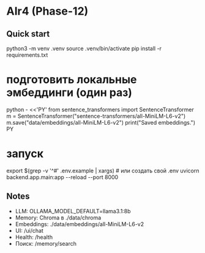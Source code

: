 # AIr4 (Phase-12)

## Quick start
python3 -m venv .venv
source .venv/bin/activate
pip install -r requirements.txt

# подготовить локальные эмбеддинги (один раз)
python - <<'PY'
from sentence_transformers import SentenceTransformer
m = SentenceTransformer("sentence-transformers/all-MiniLM-L6-v2")
m.save("data/embeddings/all-MiniLM-L6-v2")
print("Saved embeddings.")
PY

# запуск
export $(grep -v '^#' .env.example | xargs)  # или создать свой .env
uvicorn backend.app.main:app --reload --port 8000

## Notes
- LLM: OLLAMA_MODEL_DEFAULT=llama3.1:8b
- Memory: Chroma в ./data/chroma
- Embeddings: ./data/embeddings/all-MiniLM-L6-v2
- UI: /ui/chat
- Health: /health
- Поиск: /memory/search

